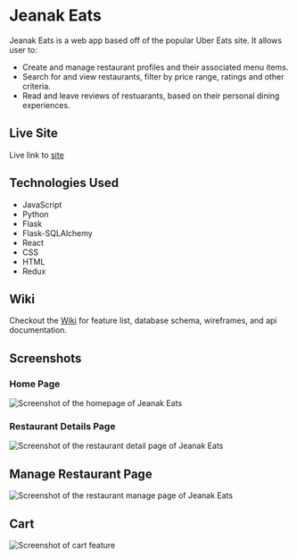 # Jeanak Eats

Jeanak Eats is a web app based off of the popular Uber Eats site. It allows user to:

- Create and manage restaurant profiles and their associated menu items.
- Search for and view restaurants, filter by price range, ratings and other criteria.
- Read and leave reviews of restuarants, based on their personal dining experiences.

## Live Site

Live link to [site](https://jeanak-eats.onrender.com/)

## Technologies Used

- JavaScript
- Python
- Flask
- Flask-SQLAlchemy
- React
- CSS
- HTML
- Redux

## Wiki

Checkout the [Wiki](https://github.com/IanKaneshiro/Jeanak-Eats/wiki#welcome-to-jeanak-eats) for feature list, database schema, wireframes, and api documentation.

## Screenshots

### Home Page

![Screenshot of the homepage of Jeanak Eats](https://res.cloudinary.com/dmkyocbqi/image/upload/v1697909711/Screenshot_2023-10-21_103245_klk5gh.png)

### Restaurant Details Page

![Screenshot of the restaurant detail page of Jeanak Eats](https://res.cloudinary.com/dmkyocbqi/image/upload/v1697909869/Screenshot_2023-10-21_103724_djdrkh.png)

## Manage Restaurant Page

![Screenshot of the restaurant manage page of Jeanak Eats](https://res.cloudinary.com/dmkyocbqi/image/upload/v1697910006/Screenshot_2023-10-21_103952_jq23z9.png)

## Cart

![Screenshot of cart feature](https://res.cloudinary.com/dmkyocbqi/image/upload/v1697909929/Screenshot_2023-10-21_103831_mrbrgf.png)
